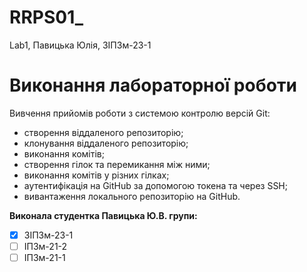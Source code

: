 # RRPS01_
Lab1, Павицька Юлія, ЗІПЗм-23-1
# Виконання лабораторної роботи

Вивчення прийомів роботи з системою контролю версій Git:
- створення віддаленого репозиторію;
- клонування віддаленого репозиторію;
- виконання комітів;
- створення гілок та перемикання між ними;
- виконання комітів у різних гілках;
- аутентифікація на GitHub за допомогою токена та через SSH;
- вивантаження локального репозиторію на GitHub.

**Виконала студентка Павицька Ю.В. групи:**
- [x] ЗІПЗм-23-1
- [ ] IП3м-21-2
- [ ] ІП3м-21-1
